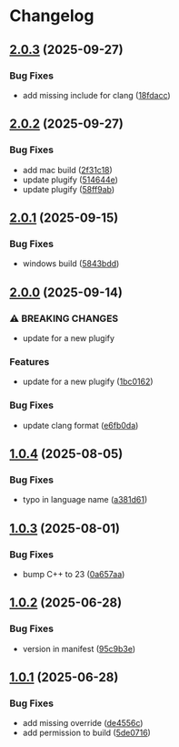 # Changelog

## [2.0.3](https://github.com/untrustedmodders/plugify-module-lua/compare/v2.0.2...v2.0.3) (2025-09-27)


### Bug Fixes

* add missing include for clang ([18fdacc](https://github.com/untrustedmodders/plugify-module-lua/commit/18fdacc57812f11d8fab3021c4f638ff566e81bc))

## [2.0.2](https://github.com/untrustedmodders/plugify-module-lua/compare/v2.0.1...v2.0.2) (2025-09-27)


### Bug Fixes

* add mac build ([2f31c18](https://github.com/untrustedmodders/plugify-module-lua/commit/2f31c1870b70a7a5e53dbdecf38f6b9abae08893))
* update plugify ([514644e](https://github.com/untrustedmodders/plugify-module-lua/commit/514644ec67e4649c3b2cf05b742027f2406b632a))
* update plugify ([58ff9ab](https://github.com/untrustedmodders/plugify-module-lua/commit/58ff9abf142f2e23c508138543464061e4ac77a1))

## [2.0.1](https://github.com/untrustedmodders/plugify-module-lua/compare/v2.0.0...v2.0.1) (2025-09-15)


### Bug Fixes

* windows build ([5843bdd](https://github.com/untrustedmodders/plugify-module-lua/commit/5843bdd7c73cd9824faa5d7ed837699ae6ae3ad3))

## [2.0.0](https://github.com/untrustedmodders/plugify-module-lua/compare/v1.0.4...v2.0.0) (2025-09-14)


### ⚠ BREAKING CHANGES

* update for a new plugify

### Features

* update for a new plugify ([1bc0162](https://github.com/untrustedmodders/plugify-module-lua/commit/1bc0162e0773936d1056cf78888043814e56265d))


### Bug Fixes

* update clang format ([e6fb0da](https://github.com/untrustedmodders/plugify-module-lua/commit/e6fb0da53425b8c057dcb86591aa365f0329b044))

## [1.0.4](https://github.com/untrustedmodders/plugify-module-lua/compare/v1.0.3...v1.0.4) (2025-08-05)


### Bug Fixes

* typo in language name ([a381d61](https://github.com/untrustedmodders/plugify-module-lua/commit/a381d61c7f7cdbc71f6cf8e2a42e17467e50c35e))

## [1.0.3](https://github.com/untrustedmodders/plugify-module-lua/compare/v1.0.2...v1.0.3) (2025-08-01)


### Bug Fixes

* bump C++ to 23 ([0a657aa](https://github.com/untrustedmodders/plugify-module-lua/commit/0a657aa2aa418747abc0fad68ffd5c7a92fda6ce))

## [1.0.2](https://github.com/untrustedmodders/plugify-module-lua/compare/v1.0.1...v1.0.2) (2025-06-28)


### Bug Fixes

* version in manifest ([95c9b3e](https://github.com/untrustedmodders/plugify-module-lua/commit/95c9b3e3ed0cafb820d15975388a9e1ef1b9ea41))

## [1.0.1](https://github.com/untrustedmodders/plugify-module-lua/compare/v1.0.0...v1.0.1) (2025-06-28)


### Bug Fixes

* add missing override ([de4556c](https://github.com/untrustedmodders/plugify-module-lua/commit/de4556c64255d05e9d3e5106b55826fdfd3cb7af))
* add permission to build ([5de0716](https://github.com/untrustedmodders/plugify-module-lua/commit/5de0716c1a78eb3963f43e74346c9ee89673e5f1))
